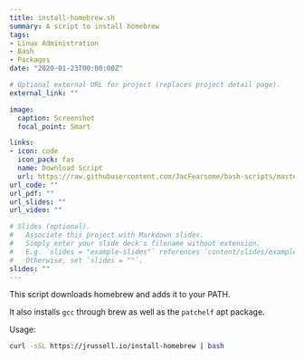 ```yaml
---
title: install-homebrew.sh
summary: A script to install homebrew
tags:
- Linux Administration
- Bash
- Packages
date: "2020-01-23T00:00:00Z"

# Optional external URL for project (replaces project detail page).
external_link: ""

image:
  caption: Screenshot
  focal_point: Smart

links:
- icon: code
  icon_pack: fas
  name: Download Script
  url: https://raw.githubusercontent.com/JacFearsome/bash-scripts/master/install-scripts/install-homebrew.sh
url_code: ""
url_pdf: ""
url_slides: ""
url_video: ""

# Slides (optional).
#   Associate this project with Markdown slides.
#   Simply enter your slide deck's filename without extension.
#   E.g. `slides = "example-slides"` references `content/slides/example-slides.md`.
#   Otherwise, set `slides = ""`.
slides: ""
---
```

This script downloads homebrew and adds it to your PATH.

It also installs `gcc` through brew as well as the `patchelf` apt package.

Usage:
```sh
curl -sSL https://jrussell.io/install-homebrew | bash
```
